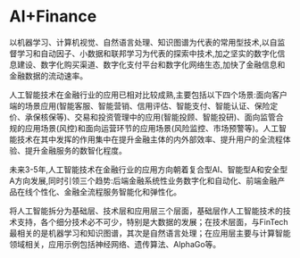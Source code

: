 # AI+Finance

以机器学习、计算机视觉、自然语言处理、知识图谱为代表的常用型技术,以自监督学习和自动因子、小数据和联邦学习为代表的探索中技术,加之坚实的数字化信息建设、数字化购买渠道、数字化支付平台和数字化网络生态,加快了金融信息和金融数据的流动速率。

人工智能技术在金融行业的应用已相对比较成熟,主要包括以下四个场景:面向客户端的场景应用(智能客服、智能营销、信用评估、智能支付、智能认证、保险定价、承保核保等)、交易和投资管理中的应用(智能投顾、智能投研)、面向监管合规的应用场景(风控)和面向运营环节的应用场景(风险监控、市场预警等)。人工智能技术在其中发挥的作用集中在提升金融主体的内外部效率、提升用户的全流程体验、提升金融服务的数智化程度。

未来3-5年,人工智能技术在金融行业的应用方向朝着复合型AI、智能型A和安全型A方向发展,同时引领三个趋势:后端金融系统性业务数字化和自动化、前端金融产品在线个性化、金融全流程服务智能化和弹性化。

将人工智能拆分为基础层、技术层和应用层三个层面，基础层作人工智能技术的技术支持，各个细分技术必不可少，特别是大数据的发展；在技术层面，与FinTech最相关的是机器学习和知识图谱，其次是自然语言处理；在应用层主要与计算智能领域相关，应用示例包括神经网络、遗传算法、AlphaGo等。

[1]: http://www.199it.com/wp-content/uploads/2021/03/Image28-126.png
[2]: http://www.cstf.org.cn/newsdetail.asp?types=36&num=1165
